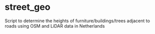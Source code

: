 # street_geo
Script to determine the heights of furniture/buildings/trees adjacent to roads using OSM and LiDAR data in Netherlands
